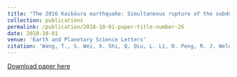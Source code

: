 ```yaml
---
title: "The 2016 Kaikōura earthquake: Simultaneous rupture of the subduction interface and overlying faults"
collection: publications
permalink: /publication/2018-10-01-paper-title-number-26
date: 2018-10-01
venue: 'Earth and Planetary Science Letters'
citation: 'Wang, T., S. Wei, X. Shi, Q. Qiu, L. Li, D. Peng, R. J. Weldon, & S. Barbot (2018). The 2016 Kaikōura earthquake: Simultaneous rupture of the subduction interface and overlying faults. Earth and Planetary Science Letters, 482, 44-51. '
---
```

[Download paper here](http://SARImgGeodesy.github.io/EPSL_Kaikoura.pdf)
